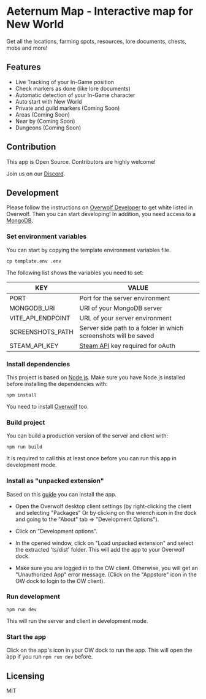 # Aeternum Map - Interactive map for New World

Get all the locations, farming spots, resources, lore documents, chests, mobs and more!

## Features

- Live Tracking of your In-Game position
- Check markers as done (like lore documents)
- Automatic detection of your In-Game character
- Auto start with New World
- Private and guild markers (Coming Soon)
- Areas (Coming Soon)
- Near by (Coming Soon)
- Dungeons (Coming Soon)

## Contribution

This app is Open Source. Contributors are highly welcome!

Join us on our [Discord](https://discord.com/invite/NTZu8Px).

## Development

Please follow the instructions on [Overwolf Developer](http://developers.overwolf.com/documentation/odk-2-0-introduction/creating-your-first-app/) to get white listed in Overwolf. Then you can start developing!
In addition, you need access to a [MongoDB](https://docs.mongodb.com/manual/).

### Set environment variables

You can start by copying the template environment variables file.

```
cp template.env .env
```

The following list shows the variables you need to set:

| KEY               | VALUE                                                                     |
| ----------------- | ------------------------------------------------------------------------- |
| PORT              | Port for the server environment                                           |
| MONGODB_URI       | URI of your MongoDB server                                                |
| VITE_API_ENDPOINT | URL of your server environment                                            |
| SCREENSHOTS_PATH  | Server side path to a folder in which screenshots will be saved           |
| STEAM_API_KEY     | [Steam API](https://steamcommunity.com/dev/apikey) key required for oAuth |

### Install dependencies

This project is based on [Node.js](https://nodejs.org/). Make sure you have Node.js installed before installing the dependencies with:

```
npm install
```

You need to install [Overwolf](https://download.overwolf.com/install/Download) too.

### Build project

You can build a production version of the server and client with:

```
npm run build
```

It is required to call this at least once before you can run this app in development mode.

### Install as "unpacked extension"

Based on this [guide](https://overwolf.github.io/docs/start/sample-app-overview#5-install-the-app-as-unpacked-extension) you can install the app.

- Open the Overwolf desktop client settings (by right-clicking the client and selecting "Packages"
  Or by clicking on the wrench icon in the dock and going to the "About" tab => "Development Options").

- Click on "Development options".

- In the opened window, click on "Load unpacked extension" and select the extracted 'ts/dist' folder.
  This will add the app to your Overwolf dock.

- Make sure you are logged in to the OW client. Otherwise, you will get an "Unauthorized App" error message. (Click on the "Appstore" icon in the OW dock to login to the OW client).

### Run development

```
npm run dev
```

This will run the server and client in development mode.

### Start the app

Click on the app's icon in your OW dock to run the app. This will open the app if you run `npm run dev` before.

## Licensing

MIT
